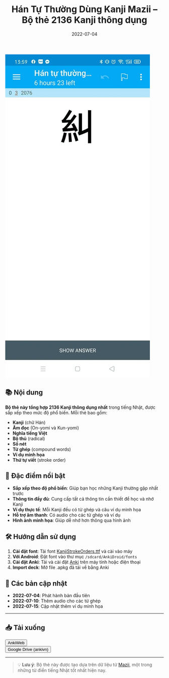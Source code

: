 ﻿---
title: "Hán Tự Thường Dùng Kanji Mazii – Bộ thẻ 2136 Kanji thông dụng"
slug: han-tu-thuong-dung-kanji-mazii
date: 2022-07-04
description: "Bộ flashcard Anki tổng hợp 2136 Kanji thông dụng nhất trong tiếng Nhật, có đầy đủ thông tin như âm đọc, nghĩa, bộ thủ, số nét, từ ghép, ví dụ minh họa và thứ tự viết."
category: "Tiếng Nhật"
tags:
  - deck
  - japanese
---

![](../../static/images/2022-07-04-han-tu-thuong-dung-kanji-mazii-1743251635495.webp)

<!--truncate-->

## 📚 **Nội dung**

**Bộ thẻ này tổng hợp 2136 Kanji thông dụng nhất** trong tiếng Nhật, được sắp xếp theo mức độ phổ biến. Mỗi thẻ bao gồm:

- **Kanji** (chữ Hán)
- **Âm đọc** (On-yomi và Kun-yomi)
- **Nghĩa tiếng Việt**
- **Bộ thủ** (radical)
- **Số nét**
- **Từ ghép** (compound words)
- **Ví dụ minh họa**
- **Thứ tự viết** (stroke order)

## 🎯 **Đặc điểm nổi bật**

- **Sắp xếp theo độ phổ biến**: Giúp bạn học những Kanji thường gặp nhất trước
- **Thông tin đầy đủ**: Cung cấp tất cả thông tin cần thiết để học và nhớ Kanji
- **Ví dụ thực tế**: Mỗi Kanji đều có từ ghép và câu ví dụ minh họa
- **Hỗ trợ âm thanh**: Có audio cho các từ ghép và ví dụ
- **Hình ảnh minh họa**: Giúp dễ nhớ hơn thông qua hình ảnh

## 🛠️ **Hướng dẫn sử dụng**

1. **Cài đặt font**: Tải font [KanjiStrokeOrders.ttf](http://www.nihilist.org.uk/) và cài vào máy
2. **Với Android**: Đặt font vào thư mục `/sdcard/AnkiDroid/fonts`
3. **Cài đặt Anki**: Tải và cài đặt [Anki](https://apps.ankiweb.net/) trên máy tính hoặc điện thoại
4. **Import deck**: Mở file .apkg đã tải về bằng Anki

## 📅 **Các bản cập nhật**

- **2022-07-04**: Phát hành bản đầu tiên
- **2022-07-10**: Thêm audio cho các từ ghép
- **2022-07-15**: Cập nhật thêm ví dụ minh họa

---

## 📥 **Tải xuống**

<div style={{display: 'flex', justifyContent: 'left', gap: '20px'}}> <a href="https://ankiweb.net/shared/info/1234567890"> <button class="buttonPrimary" type="button">AnkiWeb</button> </a> </div>

<div style={{display: 'flex', justifyContent: 'left', gap: '20px'}}> <a href="https://drive.google.com/open?id=1vxFSjWk7noPotenWhjGmum7YU2a00ltz&usp=drive_fs"> <button class="buttonPrimary" type="button">Google Drive (ankivn)</button> </a> </div>

---

> 💡 **Lưu ý**: Bộ thẻ này được tạo dựa trên dữ liệu từ [Mazii](https://mazii.net/), một trong những từ điển tiếng Nhật tốt nhất hiện nay.
